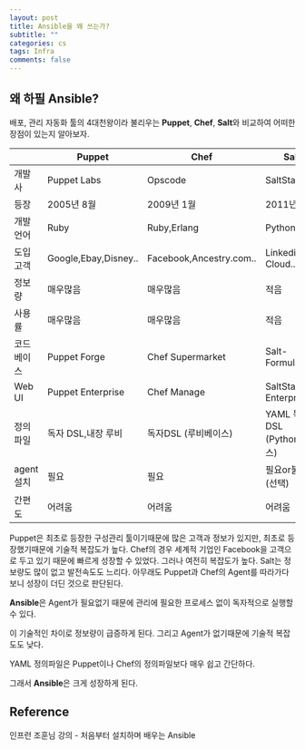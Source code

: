 ```yaml
---
layout: post
title: Ansible을 왜 쓰는가?
subtitle: ""
categories: cs
tags: Infra
comments: false
---
```


## 왜 하필 Ansible?

배포, 관리 자동화 툴의 4대천왕이라 불리우는 **Puppet**, **Chef**, **Salt**와 비교하여 어떠한 장점이 있는지 알아보자.

|            | Puppet               | Chef                    | Salt                         | Ansible                |
| ---------- | -------------------- | ----------------------- | ---------------------------- | ---------------------- |
| 개발사     | Puppet Labs          | Opscode                 | SaltStack                    | AnsibleWorks           |
| 등장       | 2005년 8월           | 2009년 1월              | 2011년 3월                   | 2012년 3월             |
| 개발언어   | Ruby                 | Ruby,Erlang             | Python                       | Python                 |
| 도입고객   | Google,Ebay,Disney.. | Facebook,Ancestry.com.. | Linkedin,HP Cloud..          | Evernotes, Rackspace.. |
| 정보량     | 매우많음             | 매우많음                | 적음                         | 보통                   |
| 사용률     | 매우많음             | 매우많음                | 적음                         | 매우많음               |
| 코드베이스 | Puppet Forge         | Chef Supermarket        | Salt-Formula(Git)            | Ansible Galaxy         |
| Web UI     | Puppet Enterprise    | Chef Manage             | SaltStack Enterprise         | Ansible Tower          |
| 정의파일   | 독자 DSL,내장 루비   | 독자DSL (루비베이스)    | YAML 독자DSL (Python 베이스) | YAML                   |
| agent설치  | 필요                 | 필요                    | 필요or불필요(선택)           | 불필요                 |
| 간편도     | 어려움               | 어려움                  | 어려움                       | 아주쉬움               |

Puppet은 최초로 등장한 구성관리 툴이기때문에 많은 고객과 정보가 있지만, 최초로 등장했기때문에 기술적 복잡도가 높다. Chef의 경우 세계적 기업인 Facebook을 고객으로 두고 있기 때문에 빠르게 성장할 수 있었다. 그러나 여전히 복잡도가 높다.
Salt는 정보량도 많이 없고 발전속도도 느리다.
아무래도 Puppet과 Chef의 Agent를 따라가다보니 성장이 더딘 것으로 판단된다.

**Ansible**은 Agent가 필요없기 때문에 관리에 필요한 프로세스 없이 독자적으로 실행할 수 있다.

이 기술적인 차이로 정보량이 급증하게 된다. 그리고 Agent가 없기때문에 기술적 복잡도도 낮다.

YAML 정의파일은 Puppet이나 Chef의 정의파일보다 매우 쉽고 간단하다.

그래서 **Ansible**은 크게 성장하게 된다.

## Reference

인프런 조훈님 강의 - 처음부터 설치하며 배우는 Ansible
